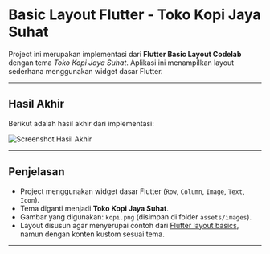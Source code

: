# Basic Layout Flutter - Toko Kopi Jaya Suhat

Project ini merupakan implementasi dari **Flutter Basic Layout Codelab** dengan tema *Toko Kopi Jaya Suhat*. Aplikasi ini menampilkan layout sederhana menggunakan widget dasar Flutter.

---

## Hasil Akhir
Berikut adalah hasil akhir dari implementasi:

![Screenshot Hasil Akhir](images/ss1.png)

---

## Penjelasan
- Project menggunakan widget dasar Flutter (`Row`, `Column`, `Image`, `Text`, `Icon`).
- Tema diganti menjadi **Toko Kopi Jaya Suhat**.
- Gambar yang digunakan: `kopi.png` (disimpan di folder `assets/images`).
- Layout disusun agar menyerupai contoh dari [Flutter layout basics](https://docs.flutter.dev/codelabs/layout-basics), namun dengan konten kustom sesuai tema.

---
